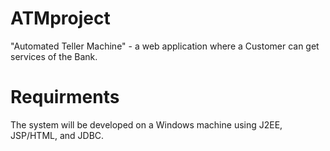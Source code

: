 # ATMproject
"Automated Teller Machine" - a web application where a Customer can get services of the Bank.

# Requirments
The system will be developed on a Windows machine using J2EE, JSP/HTML, and JDBC. 

